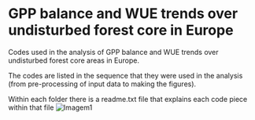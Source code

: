 # GPP balance and WUE trends over undisturbed forest core in Europe
Codes used in the analysis of GPP balance and WUE trends over undisturbed forest core areas in Europe. 

The codes are listed in the sequence that they were used in the analysis (from pre-processing of input data to making the figures).

Within each folder there is a readme.txt file that explains each code piece within that file
![Imagem1](https://user-images.githubusercontent.com/44260647/181812267-806105a5-8697-4a4e-8b04-239f99f9cce8.png)
